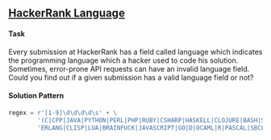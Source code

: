 ## [HackerRank Language](https://www.hackerrank.com/challenges/hackerrank-language/problem)

#### Task

Every submission at HackerRank has a field called language which  indicates the programming language which a hacker used to code his solution. Sometimes, error-prone API requests can have an invalid language field.  Could you find out if a given submission has a valid language field or not?

#### Solution Pattern

```python
regex = r'[1-9]\d\d\d\d\s' + \
        '(C|CPP|JAVA|PYTHON|PERL|PHP|RUBY|CSHARP|HASKELL|CLOJURE|BASH|SCALA|' + \
        'ERLANG|CLISP|LUA|BRAINFUCK|JAVASCRIPT|GO|D|OCAML|R|PASCAL|SBCL|DART| GROOVY|OBJECTIVEC)'
```

